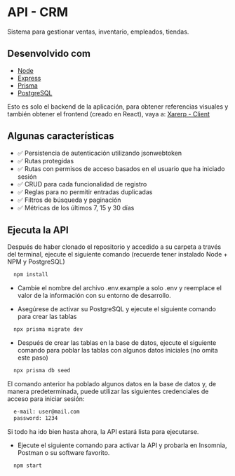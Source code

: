 # API - CRM

Sistema para gestionar ventas, inventario, empleados, tiendas.

## Desenvolvido com

* [Node](https://nodejs.org/en/)
* [Express](https://expressjs.com/)
* [Prisma](https://www.prisma.io/)
* [PostgreSQL](https://www.postgresql.org/)

Esto es solo el backend de la aplicación, para obtener referencias visuales y también obtener el frontend (creado en React), vaya a: [Xarerp - Client](https://github.com/DanielMafra/xarerp-client)

## Algunas características

* ✅ Persistencia de autenticación utilizando jsonwebtoken
* ✅ Rutas protegidas
* ✅ Rutas con permisos de acceso basados en el usuario que ha iniciado sesión
* ✅ CRUD para cada funcionalidad de registro
* ✅ Reglas para no permitir entradas duplicadas
* ✅ Filtros de búsqueda y paginación
* ✅ Métricas de los últimos 7, 15 y 30 días

## Ejecuta la API

Después de haber clonado el repositorio y accedido a su carpeta a través del terminal, ejecute el siguiente comando (recuerde tener instalado Node + NPM y PostgreSQL)

```bash
  npm install
```

* Cambie el nombre del archivo .env.example a solo .env y reemplace el valor de la información con su entorno de desarrollo.

* Asegúrese de activar su PostgreSQL y ejecute el siguiente comando para crear las tablas

```bash
  npx prisma migrate dev
```

* Después de crear las tablas en la base de datos, ejecute el siguiente comando para poblar las tablas con algunos datos iniciales (no omita este paso)

```bash
  npx prisma db seed
```

El comando anterior ha poblado algunos datos en la base de datos y, de manera predeterminada, puede utilizar las siguientes credenciales de acceso para iniciar sesión:

```bash
  e-mail: user@mail.com
  password: 1234
```

Si todo ha ido bien hasta ahora, la API estará lista para ejecutarse.

* Ejecute el siguiente comando para activar la API y probarla en Insomnia, Postman o su software favorito.

```bash
  npm start
```
